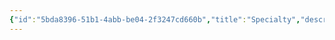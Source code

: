 ```yaml
---
{"id":"5bda8396-51b1-4abb-be04-2f3247cd660b","title":"Specialty","description":"Overview of Specialty Gifts tag.","publish":true,"date_created":"Thursday, April 11th 2024, 6:03:04 pm","date_modified":"Friday, October 4th 2024, 12:25:09 am","editing_lock":true,"live_preview":true,"cssclasses":["mado-heading"],"PassFrontmatter":true}
---
```


